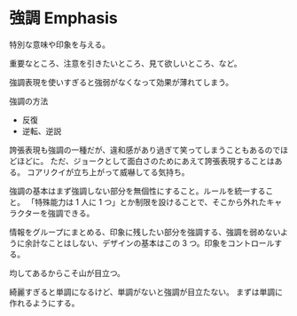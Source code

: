 # 強調 Emphasis

特別な意味や印象を与える。

重要なところ、注意を引きたいところ、見て欲しいところ、など。

強調表現を使いすぎると強弱がなくなって効果が薄れてしまう。

強調の方法

- 反復
- 逆転、逆説

誇張表現も強調の一種だが、違和感があり過ぎて笑ってしまうこともあるのでほどほどに。
ただ、ジョークとして面白さのためにあえて誇張表現することはある。
コアリクイが立ち上がって威嚇してる気持ち。

強調の基本はまず強調しない部分を無個性にすること。ルールを統一すること。
「特殊能力は 1 人に 1 つ」とか制限を設けることで、そこから外れたキャラクターを強調できる。

情報をグループにまとめる、印象に残したい部分を強調する、強調を弱めないように余計なことはしない、デザインの基本はこの 3 つ。印象をコントロールする。

均してあるからこそ山が目立つ。

綺麗すぎると単調になるけど、単調がないと強調が目立たない。
まずは単調に作れるようにする。
